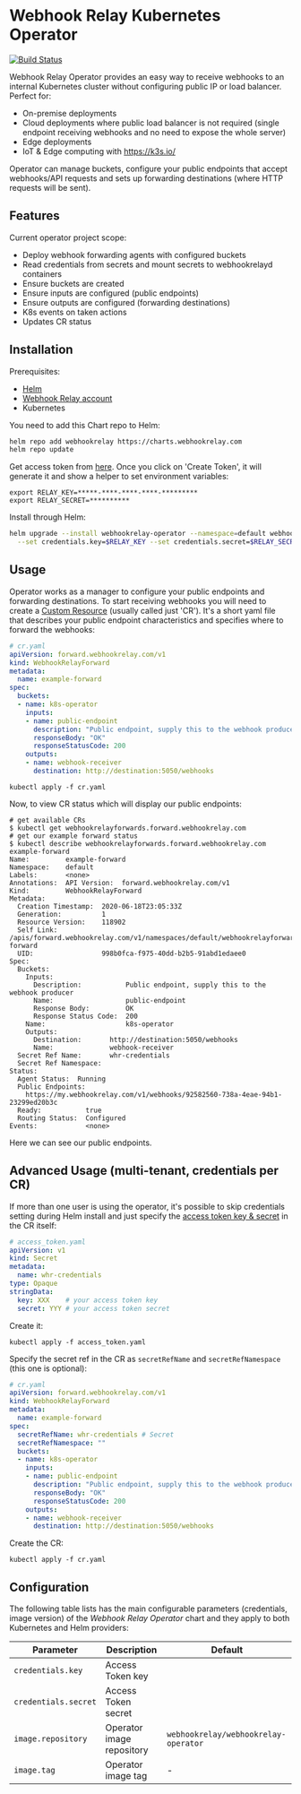 # Webhook Relay Kubernetes Operator

[![Build Status](https://drone-kr.webrelay.io/api/badges/webhookrelay/webhookrelay-operator/status.svg)](https://drone-kr.webrelay.io/webhookrelay/webhookrelay-operator)

Webhook Relay Operator provides an easy way to receive webhooks to an internal Kubernetes cluster without configuring public IP or load balancer. Perfect for:
- On-premise deployments 
- Cloud deployments where public load balancer is not required (single endpoint receiving webhooks and no need to expose the whole server)
- Edge deployments
- IoT & Edge computing with https://k3s.io/

Operator can manage buckets, configure your public endpoints that accept webhooks/API requests and sets up forwarding destinations (where HTTP requests will be sent).

## Features

Current operator project scope:

- Deploy webhook forwarding agents with configured buckets
- Read credentials from secrets and mount secrets to webhookrelayd containers
- Ensure buckets are created 
- Ensure inputs are configured (public endpoints)
- Ensure outputs are configured (forwarding destinations)
- K8s events on taken actions
- Updates CR status


## Installation

Prerequisites:

* [Helm](https://docs.helm.sh/using_helm/#installing-helm)
* [Webhook Relay account](https://my.webhookrelay.com)
* Kubernetes

You need to add this Chart repo to Helm:

```bash
helm repo add webhookrelay https://charts.webhookrelay.com
helm repo update
```

Get access token from [here](https://my.webhookrelay.com/tokens). Once you click on 'Create Token', it will generate it and show a helper to set environment variables:

```
export RELAY_KEY=*****-****-****-****-*********
export RELAY_SECRET=**********
```

Install through Helm:

```bash
helm upgrade --install webhookrelay-operator --namespace=default webhookrelay/webhookrelay-operator \
  --set credentials.key=$RELAY_KEY --set credentials.secret=$RELAY_SECRET
```

## Usage

Operator works as a manager to configure your public endpoints and forwarding destinations. To start receiving webhooks you will need to create a [Custom Resource](https://kubernetes.io/docs/concepts/extend-kubernetes/api-extension/custom-resources/) (usually called just 'CR'). It's a short yaml file that describes your public endpoint characteristics and specifies where to forward the webhooks:

```yaml
# cr.yaml
apiVersion: forward.webhookrelay.com/v1
kind: WebhookRelayForward
metadata:
  name: example-forward
spec:
  buckets:
  - name: k8s-operator
    inputs:
    - name: public-endpoint
      description: "Public endpoint, supply this to the webhook producer"
      responseBody: "OK"
      responseStatusCode: 200
    outputs:
    - name: webhook-receiver
      destination: http://destination:5050/webhooks
```

```shell
kubectl apply -f cr.yaml
```

Now, to view CR status which will display our public endpoints:

```shell
# get available CRs
$ kubectl get webhookrelayforwards.forward.webhookrelay.com
# get our example forward status
$ kubectl describe webhookrelayforwards.forward.webhookrelay.com example-forward
Name:         example-forward
Namespace:    default
Labels:       <none>
Annotations:  API Version:  forward.webhookrelay.com/v1
Kind:         WebhookRelayForward
Metadata:
  Creation Timestamp:  2020-06-18T23:05:33Z
  Generation:          1
  Resource Version:    118902
  Self Link:           /apis/forward.webhookrelay.com/v1/namespaces/default/webhookrelayforwards/example-forward
  UID:                 998b0fca-f975-40dd-b2b5-91abd1edaee0
Spec:
  Buckets:
    Inputs:
      Description:           Public endpoint, supply this to the webhook producer
      Name:                  public-endpoint
      Response Body:         OK
      Response Status Code:  200
    Name:                    k8s-operator
    Outputs:
      Destination:       http://destination:5050/webhooks
      Name:              webhook-receiver
  Secret Ref Name:       whr-credentials
  Secret Ref Namespace:  
Status:
  Agent Status:  Running
  Public Endpoints:
    https://my.webhookrelay.com/v1/webhooks/92582560-738a-4eae-94b1-23299ed20b3c
  Ready:           true
  Routing Status:  Configured
Events:            <none>
```

Here we can see our public endpoints.

## Advanced Usage (multi-tenant, credentials per CR)

If more than one user is using the operator, it's possible to skip credentials setting during Helm install and just specify the [access token key & secret](https://my.webhookrelay.com/tokens) in the CR itself:

```yaml
# access_token.yaml
apiVersion: v1
kind: Secret
metadata:
  name: whr-credentials
type: Opaque
stringData:
  key: XXX    # your access token key
  secret: YYY # your access token secret
```

Create it:

```shell
kubectl apply -f access_token.yaml
```

Specify the secret ref in the CR as `secretRefName` and `secretRefNamespace` (this one is optional):

```yaml
# cr.yaml
apiVersion: forward.webhookrelay.com/v1
kind: WebhookRelayForward
metadata:
  name: example-forward
spec:
  secretRefName: whr-credentials # Secret 
  secretRefNamespace: ""
  buckets:
  - name: k8s-operator
    inputs:
    - name: public-endpoint
      description: "Public endpoint, supply this to the webhook producer"
      responseBody: "OK"
      responseStatusCode: 200
    outputs:
    - name: webhook-receiver
      destination: http://destination:5050/webhooks
```

Create the CR:

```
kubectl apply -f cr.yaml
```


## Configuration

The following table lists has the main configurable parameters (credentials, image version) of the _Webhook Relay Operator_ chart and they apply to both Kubernetes and Helm providers:

| Parameter                                   | Description                            | Default                                                   |
| ------------------------------------------- | -------------------------------------- | --------------------------------------------------------- |
| `credentials.key`                           | Access Token key                       |                                                           |
| `credentials.secret`                        | Access Token secret                    |                                                           |
| `image.repository`                          | Operator image repository              | `webhookrelay/webhookrelay-operator`                      |
| `image.tag`                                 | Operator image tag                     | -                                                         |